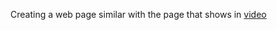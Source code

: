 Creating a web page similar with the page that shows in <a href = "https://vimeo.com/1068858993?share=copy" target = "_blank">video</a>
